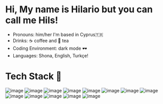 # Hi, My name is Hilario but you can call me Hils!

<ul>
 <li> Pronouns: him/her I'm based in Cyprus🇹🇷</li> 
<li> Drinks: ☕ coffee and 🍵 tea</li>
<li> Coding Environment: dark mode 🕶</li>
<li> Languages: Shona, English, Turkçe!</li>
</ul>

# Tech Stack 💼

![image](https://github.com/HilarioNengareJr/HilarioNengareJr/assets/38634516/1c1db1ee-e4f2-4af6-bc61-bcab62d665d4)
![image](https://github.com/HilarioNengareJr/HilarioNengareJr/assets/38634516/3a0c0559-637e-4c75-a211-3a9bfcf9b188)
![image](https://github.com/HilarioNengareJr/HilarioNengareJr/assets/38634516/cd496d36-2c91-4239-a81f-3a43a46dfe75)
![image](https://github.com/HilarioNengareJr/HilarioNengareJr/assets/38634516/743462d8-0da4-4853-9017-b2e274dab29b)
![image](https://github.com/HilarioNengareJr/HilarioNengareJr/assets/38634516/95cda276-13d9-479e-8348-510b4f0fdce8)
![image](https://github.com/HilarioNengareJr/HilarioNengareJr/assets/38634516/133d3620-0f54-40c0-8756-fe7ecbdfe960)
![image](https://github.com/HilarioNengareJr/HilarioNengareJr/assets/38634516/3e36e5e9-add2-4f41-9ecd-3590fbb25281)
![image](https://github.com/HilarioNengareJr/HilarioNengareJr/assets/38634516/fbe5329f-20b8-4792-8e82-35a7ff4537a1)
![image](https://github.com/HilarioNengareJr/HilarioNengareJr/assets/38634516/52a95add-ce0a-4000-b981-1292152d2872)
![image](https://github.com/HilarioNengareJr/HilarioNengareJr/assets/38634516/cb438bd1-d15d-4d6f-9846-ea711678fad8)
![image](https://github.com/HilarioNengareJr/HilarioNengareJr/assets/38634516/efae3220-1b64-4a87-81da-305851943adc)
![image](https://github.com/HilarioNengareJr/HilarioNengareJr/assets/38634516/1232a502-fc08-44be-b9cc-598f3ab110b4)
![image](https://github.com/HilarioNengareJr/HilarioNengareJr/assets/38634516/eaff5cae-51d5-4337-b461-5ecfeefd41fe)


